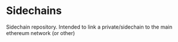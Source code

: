 # Sidechains
Sidechain repository. Intended to link a private/sidechain to the main ethereum network (or other)
